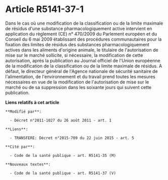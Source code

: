 # Article R5141-37-1

Dans le cas où une modification de la classification ou de la limite maximale de résidus d'une substance pharmacologiquement
active intervient en application du règlement (CE) n° 470/2009 du Parlement européen et du Conseil du 6 mai 2009 établissant
des procédures communautaires pour la fixation des limites de résidus des substances pharmacologiquement actives dans les
aliments d'origine animale, le titulaire de l'autorisation de mise sur le marché sollicite, si nécessaire, la modification de
cette autorisation, après la publication au Journal officiel de l'Union européenne de la modification de la classification ou
de la limite maximale de résidus. A défaut, le directeur général de l'Agence nationale de sécurité sanitaire de
l'alimentation, de l'environnement et du travail prend toutes les mesures nécessaires en vue de la modification de
l'autorisation de mise sur le marché ou de sa suppression dans les soixante jours qui suivent cette publication.

**Liens relatifs à cet article**

	**Modifié par**:

	  - Décret n°2011-1027 du 26 août 2011 - art. 1

	**Liens**:

	  - TRANSFERE: Décret n°2015-709 du 22 juin 2015 - art. 5

	**Cité par**:

	  - Code de la santé publique - art. R5141-35 (M)

	**Nouveaux textes**:

	  - Code de la santé publique - art. R5141-37 (V)
